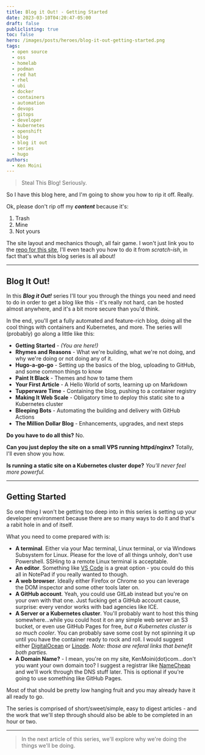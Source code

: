 ```yaml
---
title: Blog it Out! - Getting Started
date: 2023-03-10T04:20:47-05:00
draft: false
publiclisting: true
toc: false
hero: /images/posts/heroes/blog-it-out-getting-started.png
tags:
  - open source
  - oss
  - homelab
  - podman
  - red hat
  - rhel
  - ubi
  - docker
  - containers
  - automation
  - devops
  - gitops
  - developer
  - kubernetes
  - openshift
  - blog
  - blog it out
  - series
  - hugo
authors:
  - Ken Moini
---
```


> Steal This Blog!  Seriously.

So I have this blog here, and I'm going to show you how to rip it off.  Really.

Ok, please don't rip off my ***content*** because it's:

1. Trash
2. Mine
3. Not yours

The site layout and mechanics though, all fair game.  I won't just link you to the [repo for this site](https://github.com/kenmoini/kenmoini.com), I'll even teach you how to do it from *scratch-ish*, in fact that's what this blog series is all about!

---

## Blog It Out!

In this ***Blog it Out!*** series I'll tour you through the things you need and need to do in order to get a blog like this - it's really not hard, can be hosted almost anywhere, and it's a bit more secure than you'd think.

In the end, you'll get a fully automated and feature-rich blog, doing all the cool things with containers and Kubernetes, and more.  The series will (probably) go along a little like this:

- **Getting Started** - *(You are here!)*
- **Rhymes and Reasons** - What we're building, what we're not doing, and why we're doing or not doing any of it.
- **Hugo-a-go-go** - Setting up the basics of the blog, uploading to GitHub, and some common things to know
- **Paint It Black** - Themes and how to tame them
- **Your First Article** - A Hello World of sorts, learning up on Markdown
- **Tupperware Time** - Containing the blog, pushing to a container registry
- **Making It Web Scale** - Obligatory time to deploy this static site to a Kubernetes cluster
- **Bleeping Bots** - Automating the building and delivery with GitHub Actions
- **The Million Dollar Blog** - Enhancements, upgrades, and next steps

**Do you have to do all this?**  No.

**Can you just deploy the site on a small VPS running httpd/nginx?**  Totally, I'll even show you how.

**Is running a static site on a Kubernetes cluster dope?**  *You'll never feel more powerful.*

---

## Getting Started

So one thing I won't be getting too deep into in this series is setting up your developer environment because there are so many ways to do it and that's a rabit hole in and of itself.

What you need to come prepared with is:

- **A terminal**.  Either via your Mac terminal, Linux terminal, or via Windows Subsystem for Linux.  Please for the love of all things unholy, don't use Powershell.  SSHing to a remote Linux terminal is acceptable.
- **An editor**.  Something like [VS Code](https://code.visualstudio.com/) is a great option - you could do this all in NotePad if you really wanted to though.
- **A web browser**.  Ideally either Firefox or Chrome so you can leverage the DOM inspector and some other tools later on.
- **A GitHub account**.  Yeah, you could use GitLab instead but you're on your own with that one.  Just fucking get a GitHub account cause, surprise: every vendor works with bad agencies like ICE.
- **A Server or a Kubernetes cluster**.  You'll probably want to host this thing somewhere...while you could host it on any simple web server an S3 bucket, or even use GitHub Pages for free, *but a Kubernetes cluster is so much cooler*.  You can probably save some cost by not spinning it up until you have the container ready to rock and roll.  I would suggest either [DigitalOcean](https://m.do.co/c/9058ed8261ee) or [Linode](https://www.linode.com/lp/refer/?r=c4acc0a829d048727ced26c4920968c9bc6597fd).  *Note: those are referal links that benefit both parties.*
- **A Domain Name?** - I mean, you're on my site, KenMoini(dot)com...don't you want your own domain too?  I suggest a registrar like [NameCheap](https://namecheap.com) and we'll work through the DNS stuff later.  This is optional if you're going to use something like GitHub Pages.

Most of that should be pretty low hanging fruit and you may already have it all ready to go.  

The series is comprised of short/sweet/simple, easy to digest articles - and the work that we'll step through should also be able to be completed in an hour or two.

---

> In the next article of this series, we'll explore why we're doing the things we'll be doing.
